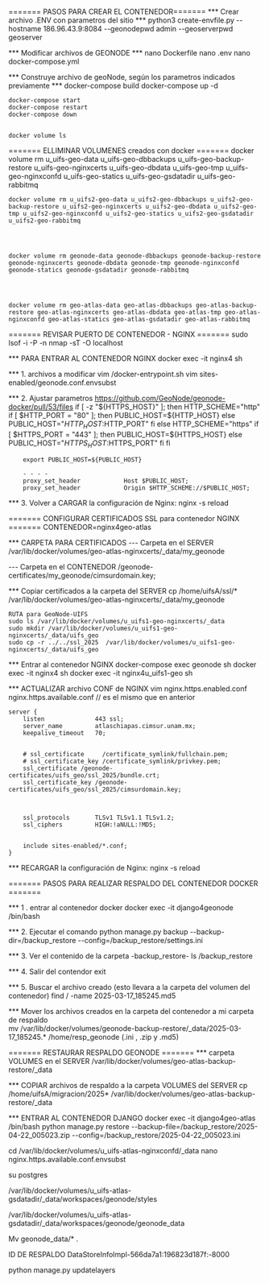 ======= PASOS PARA CREAR EL CONTENEDOR=======
*** Crear archivo .ENV con parametros del sitio ***
	python3 create-envfile.py --hostname 186.96.43.9:8084 --geonodepwd admin --geoserverpwd geoserver




*** Modificar archivos de GEONODE ***
	nano Dockerfile
	nano .env
	nano docker-compose.yml


*** Construye archivo de geoNode, según los parametros indicados previamente ***
	docker-compose build
	docker-compose up -d 


	docker-compose start 
	docker-compose restart
	docker-compose down


	docker volume ls


======= ELLIMINAR VOLUMENES creados con docker =======
	docker volume rm u_uifs-geo-data u_uifs-geo-dbbackups u_uifs-geo-backup-restore u_uifs-geo-nginxcerts u_uifs-geo-dbdata u_uifs-geo-tmp u_uifs-geo-nginxconfd u_uifs-geo-statics u_uifs-geo-gsdatadir u_uifs-geo-rabbitmq 




	docker volume rm u_uifs2-geo-data u_uifs2-geo-dbbackups u_uifs2-geo-backup-restore u_uifs2-geo-nginxcerts u_uifs2-geo-dbdata u_uifs2-geo-tmp u_uifs2-geo-nginxconfd u_uifs2-geo-statics u_uifs2-geo-gsdatadir u_uifs2-geo-rabbitmq 




	docker volume rm geonode-data geonode-dbbackups geonode-backup-restore 	geonode-nginxcerts geonode-dbdata geonode-tmp geonode-nginxconfd geonode-statics geonode-gsdatadir geonode-rabbitmq 




	docker volume rm geo-atlas-data geo-atlas-dbbackups geo-atlas-backup-restore geo-atlas-nginxcerts geo-atlas-dbdata geo-atlas-tmp geo-atlas-nginxconfd geo-atlas-statics geo-atlas-gsdatadir geo-atlas-rabbitmq 




======= REVISAR PUERTO DE CONTENEDOR - NGINX =======
	sudo lsof -i -P -n
	nmap -sT -O localhost


*** PARA ENTRAR AL CONTENEDOR NGINX
	docker exec -it nginx4 sh


*** 1. archivos a modificar
	vim /docker-entrypoint.sh
	vim sites-enabled/geonode.conf.envsubst


*** 2. Ajustar parametros 
	https://github.com/GeoNode/geonode-docker/pull/53/files
	if [ -z "${HTTPS_HOST}" ]; then
			HTTP_SCHEME="http"
			if [ $HTTP_PORT = "80" ]; then
				PUBLIC_HOST=${HTTP_HOST}
			else
				PUBLIC_HOST="$HTTP_HOST:$HTTP_PORT"
			fi
	else
			HTTP_SCHEME="https"
			if [ $HTTPS_PORT = "443" ]; then
				PUBLIC_HOST=${HTTPS_HOST}
			else
				PUBLIC_HOST="$HTTPS_HOST:$HTTPS_PORT"
			fi
	fi
		
		export PUBLIC_HOST=${PUBLIC_HOST}
		
		- - - -
		proxy_set_header            Host $PUBLIC_HOST;
	  	proxy_set_header            Origin $HTTP_SCHEME://$PUBLIC_HOST;
 
 
*** 3. Volver a CARGAR la configuración de Nginx: 
	nginx -s reload






======= CONFIGURAR CERTIFICADOS SSL para contenedor NGINX =======
	CONTENEDOR=nginx4geo-atlas
	
*** CARPETA PARA CERTIFICADOS
--- Carpeta en el SERVER
	/var/lib/docker/volumes/geo-atlas-nginxcerts/_data/my_geonode
	
--- Carpeta en el CONTENEDOR
	/geonode-certificates/my_geonode/cimsurdomain.key;
	
*** Copiar certificados a la carpeta del SERVER
	cp /home/uifsA/ssl/* /var/lib/docker/volumes/geo-atlas-nginxcerts/_data/my_geonode
	
	RUTA para GeoNode-UIFS
	sudo ls /var/lib/docker/volumes/u_uifs1-geo-nginxcerts/_data
	sudo mkdir /var/lib/docker/volumes/u_uifs1-geo-nginxcerts/_data/uifs_geo
	sudo cp -r ../../ssl_2025  /var/lib/docker/volumes/u_uifs1-geo-nginxcerts/_data/uifs_geo

*** Entrar al contenedor NGINX 
	docker-compose exec geonode sh
	docker exec -it nginx4 sh
	docker exec -it nginx4u_uifs1-geo sh

*** ACTUALIZAR archivo CONF de NGINX
	vim nginx.https.enabled.conf
		nginx.https.available.conf // es el mismo que en anterior


	server {
	    listen              443 ssl;
	    server_name         atlaschiapas.cimsur.unam.mx;
	    keepalive_timeout   70;


	    # ssl_certificate     /certificate_symlink/fullchain.pem;
	    # ssl_certificate_key /certificate_symlink/privkey.pem;
	    ssl_certificate /geonode-certificates/uifs_geo/ssl_2025/bundle.crt;
	    ssl_certificate_key /geonode-certificates/uifs_geo/ssl_2025/cimsurdomain.key;



	    ssl_protocols       TLSv1 TLSv1.1 TLSv1.2;
	    ssl_ciphers         HIGH:!aNULL:!MD5;


	    include sites-enabled/*.conf;
	}


*** RECARGAR la configuración de Nginx: 
		nginx -s reload




======= PASOS PARA REALIZAR RESPALDO DEL CONTENEDOR DOCKER =======


*** 1 . entrar al contenedor docker
	docker exec -it django4geonode /bin/bash
  
*** 2. Ejecutar el comando
	python manage.py backup --backup-dir=/backup_restore --config=/backup_restore/settings.ini 
  
*** 3. Ver el contenido de la carpeta -backup_restore-
	ls /backup_restore


*** 4. Salir del contendor
	exit


*** 5. Buscar el archivo creado  (esto llevara a la carpeta del volumen del contenedor)
  find / -name 2025-03-17_185245.md5


*** Mover los archivos creados en la carpeta del contenedor a mi carpeta de respaldo  
mv /var/lib/docker/volumes/geonode-backup-restore/_data/2025-03-17_185245.* /home/resp_geonode
(.ini , .zip y .md5)
 




======= RESTAURAR RESPALDO GEONODE =======
*** carpeta VOLUMES en el SERVER
	/var/lib/docker/volumes/geo-atlas-backup-restore/_data


*** COPIAR archivos de respaldo a la carpeta VOLUMES del SERVER 
	cp /home/uifsA/migracion/2025* /var/lib/docker/volumes/geo-atlas-backup-restore/_data




*** ENTRAR AL CONTENEDOR DJANGO 
	docker exec -it django4geo-atlas /bin/bash
	python manage.py restore --backup-file=/backup_restore/2025-04-22_005023.zip --config=/backup_restore/2025-04-22_005023.ini
























cd /var/lib/docker/volumes/u_uifs-atlas-nginxconfd/_data
nano nginx.https.available.conf.envsubst






su postgres




/var/lib/docker/volumes/u_uifs-atlas-gsdatadir/_data/workspaces/geonode/styles


/var/lib/docker/volumes/u_uifs-atlas-gsdatadir/_data/workspaces/geonode/geonode_data




Mv geonode_data/* .






ID DE RESPALDO 
<id>DataStoreInfoImpl-566da7a1:196823d187f:-8000</id>






python manage.py updatelayers


